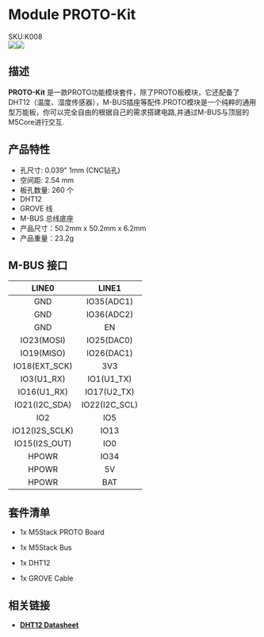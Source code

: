 # Module PROTO-Kit

<div class="badge badge-pill badge-primary product_sku_tag">SKU:K008</div>

<div class="product_pic"><img src="assets/img/product_pics/module/proto_kit/module_proto_kit_01.jpg"><img src="assets/img/product_pics/module/proto_kit/module_proto_kit_02.jpg"></div>

## 描述

**PROTO-Kit** 是一款PROTO功能模块套件，除了PROTO板模块，它还配备了DHT12（温度、湿度传感器），M-BUS插座等配件.PROTO模块是一个纯粹的通用型万能板，你可以完全自由的根据自己的需求搭建电路,并通过M-BUS与顶层的M5Core进行交互.

## 产品特性

- 孔尺寸: 0.039" 1mm (CNC钻孔)
- 空间距: 2.54 mm
- 板孔数量: 260 个
- DHT12
- GROVE 线
- M-BUS 总线底座
- 产品尺寸：50.2mm x 50.2mm x 6.2mm
- 产品重量：23.2g

## M-BUS 接口

| LINE0             | LINE1            |
|:---:|:---:|
| GND               | IO35(ADC1)       |
| GND               | IO36(ADC2)       |
| GND               | EN               |
| IO23(MOSI)        | IO25(DAC0)       |
| IO19(MISO)        | IO26(DAC1)       |
| IO18(EXT\_SCK)    | 3V3              |
| IO3(U1\_RX)       | IO1(U1\_TX)      |
| IO16(U1\_RX)      | IO17(U2\_TX)     |
| IO21(I2C\_SDA)    | IO22(I2C\_SCL)   |
| IO2               | IO5              |
| IO12(I2S\_SCLK)   | IO13             |
| IO15(I2S\_OUT)    | IO0              |
| HPOWR             | IO34             |
| HPOWR             | 5V               |
| HPOWR             | BAT              |

## 套件清单

-  1x M5Stack PROTO Board 

-  1x M5Stack Bus

-  1x DHT12

-  1x GROVE Cable

## 相关链接

- **[DHT12 Datasheet](https://m5stack.oss-cn-shenzhen.aliyuncs.com/resource/docs/datasheet/hat/DHT12_en.pdf)**

<script>

   var purchase_link = 'https://m5stack.com/collections/m5-module/products/experimental-proto-board-set';


   anchor_search(purchase_link);
   scrollFunc();

</script>